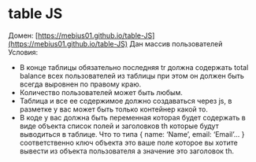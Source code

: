 # table JS
Домен: [https://mebius01.github.io/table-JS](https://mebius01.github.io/table-JS)
Дан массив пользователей  
Условия:  
* В конце таблицы обязательно последняя tr должна содержать total balance всех пользователей из таблицы при этом он должен быть всегда выровнен по правому краю.  
* Количество пользователей может быть любым.  
* Таблица и все ее содержимое должно создаваться через js, в разметке у вас может быть только контейнер какой то.  
* В коде у вас должна быть переменная которая будет содержать в виде объекта список полей и заголовков th которые будут выводиться в таблице. Что то типа { name: ‘Name’, email: ‘Email’... } соответственно ключ объекта это ваше поле которое вы хотите вывести из объекта пользователя а значение это заголовок th.  
